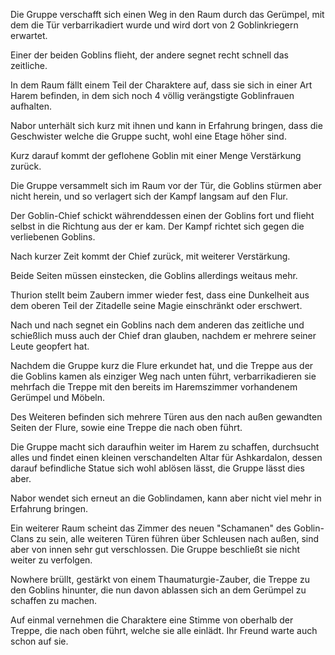 Die Gruppe verschafft sich einen Weg in den Raum durch das Gerümpel, mit dem die Tür verbarrikadiert wurde und wird dort von 2 Goblinkriegern erwartet.

Einer der beiden Goblins flieht, der andere segnet recht schnell das zeitliche.

In dem Raum fällt einem Teil der Charaktere auf, dass sie sich in einer Art Harem befinden, in dem sich noch 4 völlig verängstigte Goblinfrauen aufhalten.

Nabor unterhält sich kurz mit ihnen und kann in Erfahrung bringen, dass die Geschwister welche die Gruppe sucht, wohl eine Etage höher sind.

Kurz darauf kommt der geflohene Goblin mit einer Menge Verstärkung zurück.

Die Gruppe versammelt sich im Raum vor der Tür, die Goblins stürmen aber nicht herein, und so verlagert sich der Kampf langsam auf den Flur.

Der Goblin-Chief schickt währenddessen einen der Goblins fort und flieht selbst in die Richtung aus der er kam.
Der Kampf richtet sich gegen die verliebenen Goblins.

Nach kurzer Zeit kommt der Chief zurück, mit weiterer Verstärkung.

Beide Seiten müssen einstecken, die Goblins allerdings weitaus mehr.

Thurion stellt beim Zaubern immer wieder fest, dass eine Dunkelheit aus dem oberen Teil der Zitadelle seine Magie einschränkt oder erschwert.

Nach und nach segnet ein Goblins nach dem anderen das zeitliche und schießlich muss auch der Chief dran glauben, nachdem er mehrere seiner Leute geopfert hat.

Nachdem die Gruppe kurz die Flure erkundet hat, und die Treppe aus der die Goblins kamen als einziger Weg nach unten führt, verbarrikadieren sie mehrfach die Treppe mit den bereits im Haremszimmer vorhandenem Gerümpel und Möbeln.

Des Weiteren befinden sich mehrere Türen aus den nach außen gewandten Seiten der Flure, sowie eine Treppe die nach oben führt.

Die Gruppe macht sich daraufhin weiter im Harem zu schaffen, durchsucht alles und findet einen kleinen verschandelten Altar für Ashkardalon, dessen darauf befindliche Statue sich wohl ablösen lässt, die Gruppe lässt dies aber.

Nabor wendet sich erneut an die Goblindamen, kann aber nicht viel mehr in Erfahrung bringen. 

Ein weiterer Raum scheint das Zimmer des neuen "Schamanen" des Goblin-Clans zu sein, alle weiteren Türen führen über Schleusen nach außen, sind aber von innen sehr gut verschlossen. Die Gruppe beschließt sie nicht weiter zu verfolgen.

Nowhere brüllt, gestärkt von einem Thaumaturgie-Zauber, die Treppe zu den Goblins hinunter, die nun davon ablassen sich an dem Gerümpel zu schaffen zu machen.

Auf einmal vernehmen die Charaktere eine Stimme von oberhalb der Treppe, die nach oben führt, welche sie alle einlädt. Ihr Freund warte auch schon auf sie.